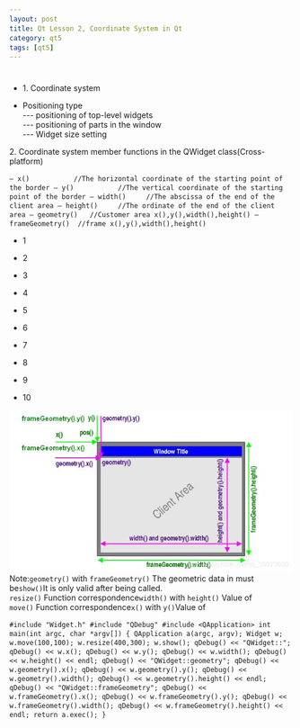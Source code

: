 ```yaml
---
layout: post
title: Qt Lesson 2, Coordinate System in Qt
category: qt5
tags: [qt5]
---
```

# 

## 

* 1\. Coordinate system

* Positioning type  
--- positioning of top-level widgets  
--- positioning of parts in the window  
--- Widget size setting

2\. Coordinate system member functions in the QWidget class(Cross-platform)
    
    — x() 			//The horizontal coordinate of the starting point of the border — y()			//The vertical coordinate of the starting point of the border — width()		//The abscissa of the end of the client area — height()		//The ordinate of the end of the client area — geometry()	//Customer area x(),y(),width(),height() — frameGeometry()	//frame x(),y(),width(),height() 
    

* 1

* 2

* 3

* 4

* 5

* 6

* 7

* 8

* 9

* 10

![ ](/public/assets/2021-07-25/555b9fa5ca52162e9bcbc5208c3fdeb4.png)  
Note:`geometry()` with `frameGeometry()` The geometric data in must be`show()`It is only valid after being called.  
`resize()` Function correspondence`width()` with `height()` Value of  
`move()` Function correspondence`x()` with `y()`Value of
    
    #include "Widget.h" #include "QDebug" #include <QApplication> int main(int argc, char *argv[]) { QApplication a(argc, argv); Widget w; w.move(100,100); w.resize(400,300); w.show(); qDebug() << "QWidget::"; qDebug() << w.x(); qDebug() << w.y(); qDebug() << w.width(); qDebug() << w.height() << endl; qDebug() << "QWidget::geometry"; qDebug() << w.geometry().x(); qDebug() << w.geometry().y(); qDebug() << w.geometry().width(); qDebug() << w.geometry().height() << endl; qDebug() << "QWidget::frameGeometry"; qDebug() << w.frameGeometry().x(); qDebug() << w.frameGeometry().y(); qDebug() << w.frameGeometry().width(); qDebug() << w.frameGeometry().height() << endl; return a.exec(); }